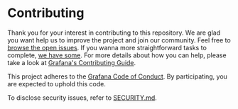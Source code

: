 # Contributing

Thank you for your interest in contributing to this repository. We are glad you want help us to improve the project and join our community. Feel free to [browse the open issues](https://github.com/grafana/falconlogscale-datasource/issues). If you wanna more straightforward tasks to complete, [we have some](https://github.com/grafana/falconlogscale-datasource/issues?q=is%3Aissue+is%3Aopen+label%3A%22good+first+issue%22). For more details about how you can help, please take a look at [Grafana's Contributing Guide](https://github.com/grafana/grafana/blob/main/CONTRIBUTING.md).


This project adheres to the [Grafana Code of Conduct](https://github.com/grafana/grafana/blob/main/CODE_OF_CONDUCT.md). By participating, you are expected to uphold this code.

To disclose security issues, refer to [SECURITY.md](https://github.com/grafana/grafana/blob/main/CODE_OF_CONDUCT.md).

